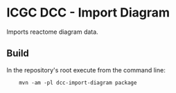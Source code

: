 ICGC DCC - Import Diagram
===

Imports reactome diagram data.


Build
---

In the repository's root execute from the command line:

        mvn -am -pl dcc-import-diagram package

